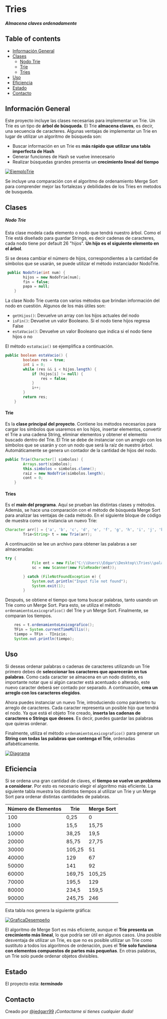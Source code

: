 

# Tries
#### _Almacena claves ordenadamente_


## Table of contents
* [Información General](#Información-General)
* [Clases](#clases)
   - [Nodo Trie](#Nodo-Trie)
   - [Trie](#Trie)
   -  [Tries](#Tries)
* [Uso](#Uso)
* [Eficiencia](#eficiencia)
* [Estado](#Estado)
* [Contacto](#contacto)

## Información General


Este proyecto incluye las clases necesarias para implementar un Trie. Un Trie es un tipo de **árbol de búsqueda**. El Trie **almacena claves**, es decir, una secuencia de caracteres. Algunas ventajas de implementar un Trie en lugar de utilizar un algoritmo de búsqueda son:

- Buscar información en un Trie es **más rápido que utilizar una tabla imperfecta de Hash**
- Generar funciones de Hash se vuelve innecesario
- Realizar búsquedas  grandes presenta un **crecimiento lineal del tiempo**


[![EjemploTrie](https://upload.wikimedia.org/wikipedia/commons/thumb/b/be/Trie_example.svg/250px-Trie_example.svg.png)](https://upload.wikimedia.org/wikipedia/commons/thumb/b/be/Trie_example.svg/250px-Trie_example.svg.png)

Se incluye una comparación con el algoritmo de ordenamiento Merge Sort para comprender mejor las fortalezas y debilidades de los Tries en metodos de busqueda. 

## Clases 

##### Nodo Trie
Esta clase modela cada elemento o nodo que tendrá nuestro árbol. Como el Trie está diseñado para guardar Strings, es decir cadenas de caracteres, cada nodo tiene por default 26 "hijos". **Un hijo es el siguiente elemento en el árbol**.

Si se desea cambiar el número de hijos, correspondientes a la cantidad de símbolos que se usarán, se puede utilizar el método instanciador NodoTrie.

```java
 public NodoTrie(int num) {
        hijos = new NodoTrie[num];
        fin = false;
        papa = null;
    }
```
La clase Nodo Trie cuenta con varios métodos que brindan información del nodo en cuestión. Algunos de los más útiles son:

* `getHijos()`: Devuelve un array con los hijos actuales del nodo
* `isFin()`: Devuelve un valor Booleano. Si el nodo tiene hijos regresa False
*  `estaVacio()`: Devuelve un valor Booleano que indica si el nodo tiene hijos o no

El método `estaVacio()` se ejemplifica a continuación.

```java
public boolean estaVacio() {
        boolean res = true;
        int i = 0;
        while (res && i < hijos.length) {
            if (hijos[i] != null) {
                res = false;
            }
            i++;
        }
        return res;
    }
```
#### Trie 
Es la **clase principal del proyecto**. Contiene los métodos necesarios para  cargar los símbolos que usaremos en los hijos, insertar elementos, convertir el Trie a una cadena String,  eliminar elementos y obtener el elemento buscado dentro del Trie.
El Trie se debe de instanciar con un arreglo con los símbolos que se usarán y con un nodo que será la raíz de nuestro árbol.  Automáticamente se genera un contador de la cantidad de hijos del nodo.

```java
public Trie(Character[] simbolos) {
        Arrays.sort(simbolos);
        this.simbolos = simbolos.clone();
        raiz = new NodoTrie(simbolos.length);
        cont = 0;
    }
```
#### Tries 
Es el **main del programa**. Aquí se prueban las distintas clases y métodos. Además, se hace una comparación con el método de búsqueda Merge Sort para analizar las ventajas de cada método.
En el siguiente bloque de código de muestra como se  instancia un nuevo Trie:

```java
Character arr[] = {'a', 'b', 'c', 'd', 'e', 'f', 'g', 'h', 'i', 'j', 'k', 'l', 'm', 'n', 'o', 'p', 'q', 'r', 's', 't', 'u', 'v', 'w', 'x', 'y', 'z',};
        Trie<String> t = new Trie(arr);
```
A continuación se lee un archivo para obtener las palabras a ser almacenadas: 
```java
try {
            File ent = new File("C:\\Users\\Edgar\\Desktop\\Tries\\palabras.txt");
            sc = new Scanner(new FileReader(ent));

        } catch (FileNotFoundException e) {
            System.out.println("Input file not found");
            System.exit(1);
        }
```
Después, se obtiene el tiempo que toma  buscar palabras, tanto usando un Trie como un Merge Sort. Para esto, se utiliza el método   `ordenamientoLexicografico()` del Trie y un Merge Sort. Finalmente, se comparan los tiempos.
```java
    res = t.ordenamientoLexicografico();
    TFin = System.currentTimeMillis();
    tiempo = TFin - TInicio;
    System.out.println(tiempo);
```
## Uso
Si deseas ordenar palabras o cadenas de caracteres utilizando un Trie primero debes de **seleccionar los caracteres que aparecerán en tus palabras**. Como cada caracter se almacena en un nodo distinto, es importante notar que si algún caracter está acentuado o alterado, este nuevo caracter deberá ser contado por separado. A continuación, **crea un arreglo con los caracteres elegidos**.

Ahora puedes instanciar un nuevo Trie, introduciendo como parámetro tu arreglo de caracteres. Cada caracter representa un posible hijo que tendrá el nodo. Ya que está el objeto Trie creado, **inserta las cadenas de caracteres o Strings que desees**. Es decir, puedes guardar las palabras que quieras  ordenar.

Finalmente, utiliza el método  `ordenamientoLexicografico()` para generar un **String con todas las palabras que contenga el Trie**, ordenadas alfabéticamente.


[![Diagrama](https://drive.google.com/uc?export=view&id=1XyBkAjd3xubovZppg0pfijX7V2YmvCaR)](https://drive.google.com/uc?export=view&id=1XyBkAjd3xubovZppg0pfijX7V2YmvCaR)
## Eficiencia  

Si se ordena una gran cantidad de claves,  el **tiempo se vuelve un problema a considerar**. Por esto es necesario elegir el algoritmo más eficiente. La siguiente tabla muestra los distintos tiempos al utilizar un Trie y un Merge Sort para ordenar distintas cantidades de palabras.  


Número de Elementos | Trie | Merge Sort
------------ | ------------------------- | -------------
100 | 0,25  |0
1000|15,5|15,75
10000|38,25|19,5
20000|85,75|27,75
30000|105,25|51
40000|129|67
50000|141|92
60000|169,75|105,25
70000|195,5|129
80000|234,5|159,5
90000|245,75|246

Esta tabla nos genera la siguiente gráfica:

[![GraficaDesempeño](https://drive.google.com/uc?export=view&id=1h04fwimTLPGGiymhhyaKL7VjJqPKbExT)](https://drive.google.com/uc?export=view&id=1h04fwimTLPGGiymhhyaKL7VjJqPKbExT)

El algoritmo de Merge Sort es más eficiente, aunque el **Trie presenta un crecimiento más lineal**, lo que podría ser útil en algunos casos. Una posible desventaja de utilizar un Trie, es que no es posible utilizar un Trie como sustituto a todos los algoritmos de ordenación, pues el **Trie solo funciona con elementos compuestos de partes más pequeñas**. En otras palabras, un Trie solo puede ordenar objetos divisibles.


## Estado
El proyecto esta: ***terminado***


## Contacto
Creado por    [@jedgarr99](https://github.com/jedgarr99) 
_¡Contactame si tienes cualquier duda!_